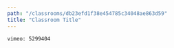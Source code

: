 ```yaml
---
path: "/classrooms/db23efd1f38e454785c34048ae863d59"
title: "Classroom Title"
---
```



`vimeo: 5299404`

<div id="rt-841389e266e0a9c74dd2f83b2a1779c8"></div>